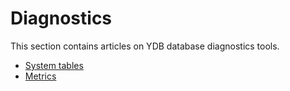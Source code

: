 # Diagnostics

This section contains articles on YDB database diagnostics tools.

- [System tables](../system_views_db.md)
- [Metrics](../monitoring.md)

